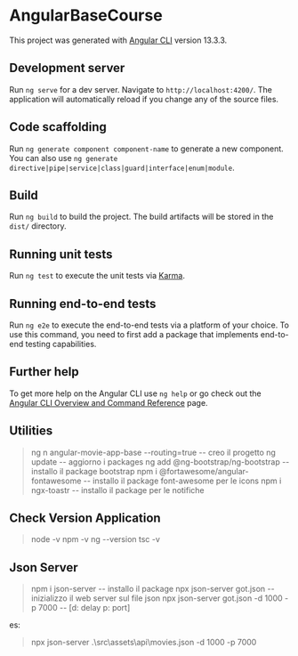# AngularBaseCourse

This project was generated with [Angular CLI](https://github.com/angular/angular-cli) version 13.3.3.

## Development server

Run `ng serve` for a dev server. Navigate to `http://localhost:4200/`. The application will automatically reload if you change any of the source files.

## Code scaffolding

Run `ng generate component component-name` to generate a new component. You can also use `ng generate directive|pipe|service|class|guard|interface|enum|module`.

## Build

Run `ng build` to build the project. The build artifacts will be stored in the `dist/` directory.

## Running unit tests

Run `ng test` to execute the unit tests via [Karma](https://karma-runner.github.io).

## Running end-to-end tests

Run `ng e2e` to execute the end-to-end tests via a platform of your choice. To use this command, you need to first add a package that implements end-to-end testing capabilities.

## Further help

To get more help on the Angular CLI use `ng help` or go check out the [Angular CLI Overview and Command Reference](https://angular.io/cli) page.

## Utilities

> ng n angular-movie-app-base --routing=true        -- creo il progetto
> ng update										    -- aggiorno i packages 
> ng add @ng-bootstrap/ng-bootstrap				    -- installo il package bootstrap
> npm i @fortawesome/angular-fontawesome			-- installo il package font-awesome per le icons
> npm i ngx-toastr                                  -- installo il package per le notifiche

## Check Version Application

> node -v
> npm -v
> ng --version
> tsc -v

## Json Server

> npm i json-server                                 -- installo il package
> npx json-server got.json                          -- inizializzo il web server sul file json 
> npx json-server got.json -d 1000 -p 7000			-- [d: delay  p: port]

es: 
> npx json-server .\src\assets\api\movies.json -d 1000 -p 7000